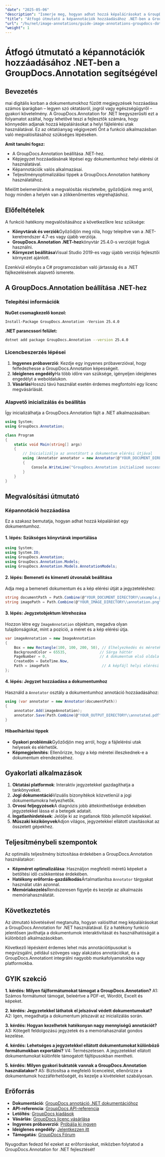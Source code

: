 ```yaml
---
"date": "2025-05-06"
"description": "Ismerje meg, hogyan adhat hozzá képaláírásokat a GroupDocs.Annotation for .NET használatával. Javítsa dokumentumai minőségét az oktatási, jogi és egészségügyi szektorban."
"title": "Átfogó útmutató a képannotációk hozzáadásához .NET-ben a GroupDocs.Annotation segítségével"
"url": "/hu/net/image-annotations/guide-image-annotations-groupdocs-dotnet/"
"weight": 1
---
```


# Átfogó útmutató a képannotációk hozzáadásához .NET-ben a GroupDocs.Annotation segítségével

## Bevezetés

mai digitális korban a dokumentumokhoz fűzött megjegyzések hozzáadása számos iparágban – legyen szó oktatásról, jogról vagy egészségügyről – gyakori követelmény. A GroupDocs.Annotation for .NET leegyszerűsíti ezt a folyamatot azáltal, hogy lehetővé teszi a fejlesztők számára, hogy könnyedén adjanak hozzá képaláírásokat a helyi fájlelérési utak használatával. Ez az oktatóanyag végigvezeti Önt a funkció alkalmazásban való megvalósításához szükséges lépéseken.

**Amit tanulni fogsz:**
- A GroupDocs.Annotation beállítása .NET-hez.
- Képjegyzet hozzáadásának lépései egy dokumentumhoz helyi elérési út használatával.
- Képannotációk valós alkalmazásai.
- Teljesítményoptimalizálási tippek a GroupDocs.Annotation hatékony használatához.

Mielőtt belemerülnénk a megvalósítás részleteibe, győződjünk meg arról, hogy minden a helyén van a zökkenőmentes végrehajtáshoz.

## Előfeltételek

A funkció hatékony megvalósításához a következőkre lesz szüksége:
- **Könyvtárak és verziók**Győződjön meg róla, hogy telepítve van a .NET-keretrendszer 4.7-es vagy újabb verziója.
- **GroupDocs.Annotation .NET-hez**könyvtár 25.4.0-s verzióját fogjuk használni.
- **Környezet beállítása**Visual Studio 2019-es vagy újabb verziójú fejlesztői környezet ajánlott.

Ezenkívül előnyös a C# programozásban való jártasság és a .NET fájlkezelésének alapvető ismerete.

## A GroupDocs.Annotation beállítása .NET-hez

### Telepítési információk

**NuGet csomagkezelő konzol:**
```shell
Install-Package GroupDocs.Annotation -Version 25.4.0
```

**.NET parancssori felület:**
```bash
dotnet add package GroupDocs.Annotation --version 25.4.0
```

### Licencbeszerzés lépései

1. **Ingyenes próbaverzió**: Kezdje egy ingyenes próbaverzióval, hogy felfedezhesse a GroupDocs.Annotation képességeit.
2. **Ideiglenes engedély**Ha több időre van szüksége, igényeljen ideiglenes engedélyt a weboldalukon.
3. **Vásárlás**Hosszú távú használat esetén érdemes megfontolni egy licenc megvásárlását.

### Alapvető inicializálás és beállítás

Így inicializálhatja a GroupDocs.Annotation fájlt a .NET alkalmazásában:

```csharp
using System;
using GroupDocs.Annotation;

class Program
{
    static void Main(string[] args)
    {
        // Inicializálja az annotátort a dokumentum elérési útjával
        using (Annotator annotator = new Annotator(@"YOUR_DOCUMENT_DIRECTORY\\example.pdf"))
        {
            Console.WriteLine("GroupDocs.Annotation initialized successfully.");
        }
    }
}
```

## Megvalósítási útmutató

### Képannotáció hozzáadása

Ez a szakasz bemutatja, hogyan adhat hozzá képaláírást egy dokumentumhoz.

#### 1. lépés: Szükséges könyvtárak importálása

```csharp
using System;
using System.IO;
using GroupDocs.Annotation;
using GroupDocs.Annotation.Models;
using GroupDocs.Annotation.Models.AnnotationModels;
```

#### 2. lépés: Bemeneti és kimeneti útvonalak beállítása

Adja meg a bemeneti dokumentum és a kép elérési útját a jegyzeteléshez:

```csharp
string documentPath = Path.Combine(@"YOUR_DOCUMENT_DIRECTORY\\example.pdf");
string imagePath = Path.Combine(@"YOUR_IMAGE_DIRECTORY\\annotation.png");
```

#### 3. lépés: Jegyzetobjektum létrehozása

Hozzon létre egy `ImageAnnotation` objektum, megadva olyan tulajdonságokat, mint a pozíció, a méret és a kép elérési útja.

```csharp
var imageAnnotation = new ImageAnnotation
{
    Box = new Rectangle(100, 100, 200, 50), // Elhelyezkedés és méretek
    BackgroundColor = 65535,               // Sárga háttér
    PageNumber = 0,                        // A dokumentum első oldala
    CreatedOn = DateTime.Now,
    Path = imagePath                        // A képfájl helyi elérési útja
};
```

#### 4. lépés: Jegyzet hozzáadása a dokumentumhoz

Használd a `Annotator` osztály a dokumentumhoz annotáció hozzáadásához:

```csharp
using (var annotator = new Annotator(documentPath))
{
    annotator.Add(imageAnnotation);
    annotator.Save(Path.Combine(@"YOUR_OUTPUT_DIRECTORY\\annotated.pdf"));
}
```

#### Hibaelhárítási tippek
- **Gyakori problémák**Győződjön meg arról, hogy a fájlelérési utak helyesek és elérhetők.
- **Képmegjelenítés**: Ellenőrizze, hogy a kép méretei illeszkednek-e a dokumentum elrendezéséhez.

## Gyakorlati alkalmazások

1. **Oktatási platformok**: Interaktív jegyzetekkel gazdagíthatja a tankönyveket.
2. **Jogi dokumentáció**Vizuális bizonyítékok közvetlenül a jogi dokumentumokra helyezhetők.
3. **Orvosi feljegyzések**A diagnózis jobb áttekinthetősége érdekében jegyzetekkel lássa el a betegek adatait.
4. **Ingatlanhirdetések**: Jelölje ki az ingatlanok főbb jellemzőit képekkel.
5. **Műszaki kézikönyvek**Adjon világos, jegyzetekkel ellátott utasításokat az összetett gépekhez.

## Teljesítménybeli szempontok

Az optimális teljesítmény biztosítása érdekében a GroupDocs.Annotation használatakor:
- **Képméret optimalizálása**: Használjon megfelelő méretű képeket a betöltési idő csökkentése érdekében.
- **Hatékony erőforrás-gazdálkodás**Ártalmatlanítsa `Annotator` tárgyakat használat után azonnal.
- **Memóriakezelés**Rendszeresen figyelje és kezelje az alkalmazás memóriahasználatát.

## Következtetés

Az útmutató követésével megtanulta, hogyan valósíthat meg képaláírásokat a GroupDocs.Annotation for .NET használatával. Ez a hatékony funkció jelentősen javíthatja a dokumentumok interaktivitását és használhatóságát a különböző alkalmazásokban. 

Következő lépésként érdemes lehet más annotációtípusokat is megvizsgálni, például szöveges vagy alakzatos annotációkat, és a GroupDocs.Annotationt integrálni nagyobb munkafolyamatokba vagy platformokba.

## GYIK szekció

**1. kérdés: Milyen fájlformátumokat támogat a GroupDocs.Annotation?**
A1: Számos formátumot támogat, beleértve a PDF-et, Wordöt, Excelt és képeket.

**2. kérdés: Jegyzetekkel láthatok el jelszóval védett dokumentumokat?**
A2: Igen, megadhatja a dokumentum jelszavát az inicializálás során.

**3. kérdés: Hogyan kezelhetek hatékonyan nagy mennyiségű annotációt?**
A3: Kötegelt feldolgozású jegyzetek és a memóriahasználat gondos kezelése.

**4. kérdés: Lehetséges a jegyzetekkel ellátott dokumentumokat különböző formátumokban exportálni?**
V4: Természetesen. A jegyzetekkel ellátott dokumentumokat különféle támogatott fájltípusokban mentheti.

**5. kérdés: Milyen gyakori buktatók vannak a GroupDocs.Annotation használatakor?**
A5: Biztosítsa a megfelelő licencelést, ellenőrizze a dokumentumok hozzáférhetőségét, és kezelje a kivételeket szabályosan.

## Erőforrás

- **Dokumentáció**: [GroupDocs annotáció .NET dokumentációhoz](https://docs.groupdocs.com/annotation/net/)
- **API-referencia**: [GroupDocs API-referencia](https://reference.groupdocs.com/annotation/net/)
- **Letöltés**: [GroupDocs kiadások](https://releases.groupdocs.com/annotation/net/)
- **Vásárlás**: [GroupDocs licenc vásárlása](https://purchase.groupdocs.com/buy)
- **Ingyenes próbaverzió**: [Próbálja ki ingyen](https://releases.groupdocs.com/annotation/net/)
- **Ideiglenes engedély**: [Jelentkezzen itt](https://purchase.groupdocs.com/temporary-license/)
- **Támogatás**: [GroupDocs Fórum](https://forum.groupdocs.com/c/annotation/) 

Nyugodtan fedezd fel ezeket az erőforrásokat, miközben folytatod a GroupDocs.Annotation for .NET fejlesztését!